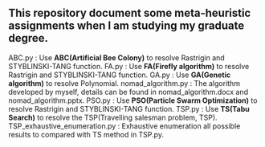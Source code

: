 This repository document some meta-heuristic assignments when I am studying my graduate degree.
---
ABC.py : Use **ABC(Artificial Bee Colony)** to resolve Rastrigin and STYBLINSKI-TANG function.
FA.py : Use **FA(Firefly algorithm)** to resolve Rastrigin and STYBLINSKI-TANG function.
GA.py : Use **GA(Genetic algorithm)** to resolve Polynomial.
nomad_algorithm.py : The algorithm developed by myself, details can be found in nomad_algorithm.docx and nomad_algorithm.pptx.
PSO.py : Use **PSO(Particle Swarm Optimization)** to resolve Rastrigin and STYBLINSKI-TANG function.
TSP.py : Use **TS(Tabu Search)** to resolve the TSP(Travelling salesman problem, TSP).
TSP_exhaustive_enumeration.py : Exhaustive enumeration all possible results to compared with TS method in TSP.py.